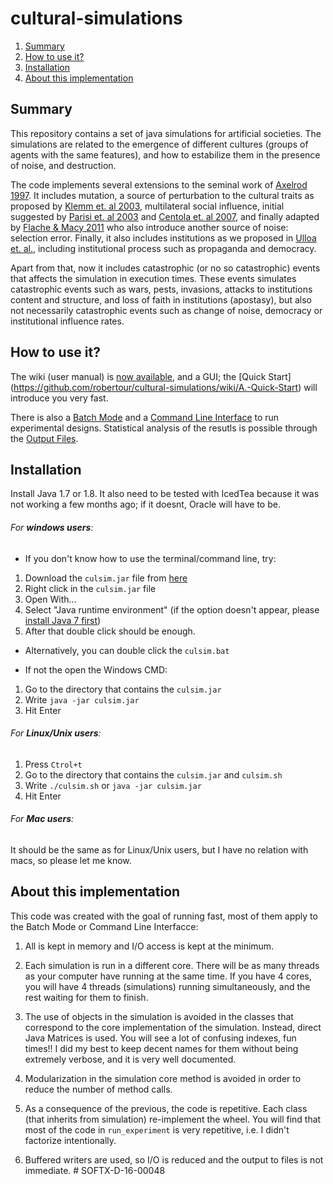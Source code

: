 cultural-simulations
=================

1. [Summary](#user-content-summary)
2. [How to use it?](#user-content-how-to-use-it)
3. [Installation](#user-content-installation)
4. [About this implementation](#user-content-about-this-implementation)

Summary
-------

This repository contains a set of java simulations for artificial societies. The simulations are related to the 
emergence of different cultures (groups of agents with the same features), and how to estabilize them in the
presence of noise, and destruction. 

The code implements several extensions to the seminal work of [Axelrod 1997](http://jcr.sagepub.com/content/41/2/203.short). It includes mutation, a source of perturbation to the cultural traits as proposed by [Klemm et. al 2003](http://arxiv.org/abs/cond-mat/0205188), multilateral social influence, initial suggested by [Parisi et. al  2003](http://jcr.sagepub.com/content/47/2/163.refs?patientinform-links=yes&legid=spjcr;47/2/163) and [Centola et. al 2007](http://jcr.sagepub.com/content/51/6/905.short), and finally adapted by [Flache & Macy 2011](http://jcr.sagepub.com/content/early/2011/07/30/0022002711414371) who also introduce another source of noise: selection error. Finally, it also includes institutions as we proposed in [Ulloa et. al.](http://journals.plos.org/plosone/article?id=10.1371%2Fjournal.pone.0153334), including institutional process such as propaganda and democracy.

Apart from that, now it includes catastrophic (or no so catastrophic) events that affects the simulation in execution times. These events simulates catastrophic events such as wars, pests, invasions, attacks to institutions content and structure, and loss of faith in institutions (apostasy), but also not necessarily catastrophic events such as change of noise, democracy or institutional influence rates.


How to use it?
--------------

The wiki (user manual) is [now available](https://github.com/robertour/cultural-simulations/wiki), and a GUI; the [Quick Start] (https://github.com/robertour/cultural-simulations/wiki/A.-Quick-Start) will introduce you very fast.

There is also a [Batch Mode](https://github.com/robertour/cultural-simulations/wiki/I.-Batch-Mode) and a [Command Line Interface](https://github.com/robertour/cultural-simulations/wiki/J.-Command-Line-Interface) to run experimental designs. Statistical analysis of the resutls is possible through the [Output Files](https://github.com/robertour/cultural-simulations/wiki/H.-Output-Files).


Installation
-------------

Install Java 1.7 or 1.8. It also need to be tested with IcedTea because it was not working a few months ago; if it doesnt, Oracle will have to be.

###### For **windows users**: 

 * If you don't know how to use the terminal/command line, try:
  1. Download the `culsim.jar` file from [here](https://github.com/robertour/CulSim/commit/1c45dc3c8d5cfb2051afe1d8aa70264facdad046)
  2. Right click in the `culsim.jar` file
  3. Open With...
  4. Select "Java runtime environment" (if the option doesn't appear, please [install Java 7 first](https://www.java.com/en/download/help/windows_manual_download.xml))
  5. After that double click should be enough.
 
 * Alternatively, you can double click the `culsim.bat`
 
 * If not the open the Windows CMD:
  1. Go to the directory that contains the `culsim.jar`
  2. Write  `java -jar culsim.jar`
  3. Hit Enter

###### For **Linux/Unix users**: 

  1. Press `Ctrol+t`
  2. Go to the directory that contains the `culsim.jar` and `culsim.sh`
  2. Write `./culsim.sh` or `java -jar culsim.jar`
  3. Hit Enter

###### For **Mac users**: 

  It should be the same as for Linux/Unix users, but I have no relation with macs, so please let me know.


About this implementation
--------------------------

This code was created with the goal of running fast, most of them apply to the Batch Mode or Command Line Interfacce:

1. All is kept in memory and I/O access is kept at the minimum.

2. Each simulation is run in a different core. There will be as many threads as your computer have running at the same time. If you have 4 cores, you will have 4 threads (simulations) running simultaneously, and the rest waiting for them to finish.

3. The use of objects in the simulation is avoided in the classes that correspond to the core implementation of the simulation. Instead, direct Java Matrices is used. You will see a lot of confusing indexes, fun times!! I did my best to keep decent names for them without being extremely verbose, and it is very well documented.
 
4. Modularization in the simulation core method is avoided in order to reduce the number of method calls. 

5. As a consequence of the previous, the code is repetitive. Each class (that inherits from simulation) re-implement the wheel. You will find that most of the code in `run_experiment` is very repetitive, i.e. I didn't factorize intentionally.

6. Buffered writers are used, so I/O is reduced and the output to files is not immediate.
#   S O F T X - D - 1 6 - 0 0 0 4 8  
 